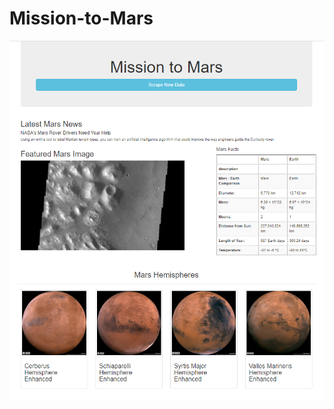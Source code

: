 # Mission-to-Mars

![Mission-to-Mars](https://github.com/kossakova/Mission-to-Mars/blob/main/Mission-to-Mars.png)
